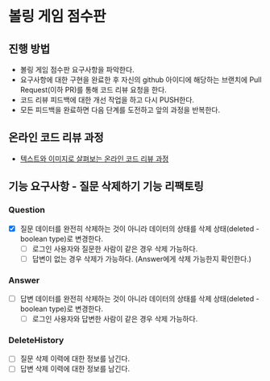 # 볼링 게임 점수판
## 진행 방법
* 볼링 게임 점수판 요구사항을 파악한다.
* 요구사항에 대한 구현을 완료한 후 자신의 github 아이디에 해당하는 브랜치에 Pull Request(이하 PR)를 통해 코드 리뷰 요청을 한다.
* 코드 리뷰 피드백에 대한 개선 작업을 하고 다시 PUSH한다.
* 모든 피드백을 완료하면 다음 단계를 도전하고 앞의 과정을 반복한다.

## 온라인 코드 리뷰 과정
* [텍스트와 이미지로 살펴보는 온라인 코드 리뷰 과정](https://github.com/next-step/nextstep-docs/tree/master/codereview)

## 기능 요구사항 - 질문 삭제하기 기능 리팩토링
### Question
- [X] 질문 데이터를 완전히 삭제하는 것이 아니라 데이터의 상태를 삭제 상태(deleted - boolean type)로 변경한다.
    - [ ] 로그인 사용자와 질문한 사람이 같은 경우 삭제 가능하다.
    - [ ] 답변이 없는 경우 삭제가 가능하다. (Answer에게 삭제 가능한지 확인한다.)
    
### Answer
- [ ] 답변 데이터를 완전히 삭제하는 것이 아니라 데이터의 상태를 삭제 상태(deleted - boolean type)로 변경한다.
    - [ ] 로그인 사용자와 답변한 사람이 같은 경우 삭제 가능하다.
    
### DeleteHistory
- [ ] 질문 삭제 이력에 대한 정보를 남긴다.
- [ ] 답변 삭제 이력에 대한 정보를  남긴다.